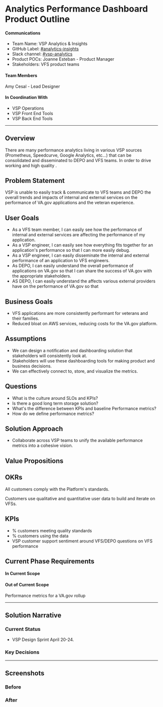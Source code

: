 # Analytics Performance Dashboard Product Outline

#### Communications
- Team Name: VSP Analytics & Insights
- GitHub Label: [#analytics-insights](https://dsva.slack.com/channels/analytics-insights)
- Slack channel: [#vsp-analytics](https://dsva.slack.com/channels/vsp-analytics)
- Product POCs: Joanne Esteban - Product Manager
- Stakeholders: VFS product teams

#### Team Members
Amy Cesal - Lead Designer

#### In Coordination With
- VSP Operations
- VSP Front End Tools
- VSP Back End Tools

---

## Overview
There are many performance analytics living in various VSP sources (Prometheus, Speedcurve, Google Analytics, etc...) that can be consolidated and disseminated to DEPO and VFS teams. In order to drive working and high quality .

## Problem Statement
VSP is unable to easily track & communicate to VFS teams and DEPO the overall trends and impacts of internal and external services on the performance of VA.gov applications and the veteran experience.
 
## User Goals
- As a VFS team member, I can easily see how the performance of internal and external services are affecting the performance of my application.
- As a VSP engineer, I can easily see how everything fits together for an application's performance so that I can more easily debug.
- As a VSP engineer, I can easily disseminate the internal and external performance of an application to VFS engineers.
- As DEPO, I can easily understand the overall performance of applications on VA.gov so that I can share the success of VA.gov with the appropriate stakeholders.
- AS DEPO, I can easily understand the affects various external providers have on the performance of VA.gov so that 

## Business Goals

- VFS applications are more consistently performant for veterans and their families.
- Reduced bloat on AWS services, reducing costs for the VA.gov platform.

## Assumptions
- We can design a notification and dashboarding solution that stakeholders will consistently look at.
- Stakeholders will use these dashboarding tools for making product and business decisions.
- We can effectively connect to, store, and visualize the metrics.

## Questions
- What is the culture around SLOs and KPIs?
- Is there a good long term storage solution?
- What's the difference between KPIs and baseline Performance metrics?
- How do we define performance metrics?

## Solution Approach

- Collaborate across VSP teams to unify the available performance metrics into a cohesive vision.


## Value Propositions

## OKRs
All customers comply with the Platform's standards.

Customers use qualitative and quantitative user data to build and iterate on VFSs.

## KPIs
- % customers meeting quality standards
- % customers using the data
- VSP customer support sentiment around VFS/DEPO questions on VFS performance

## Current Phase Requirements

#### In Current Scope

#### Out of Current Scope
Performance metrics for a VA.gov rollup

---

## Solution Narrative

### Current Status
- VSP Design Sprint April 20-24.

### Key Decisions

---
   
## Screenshots

### Before

### After
